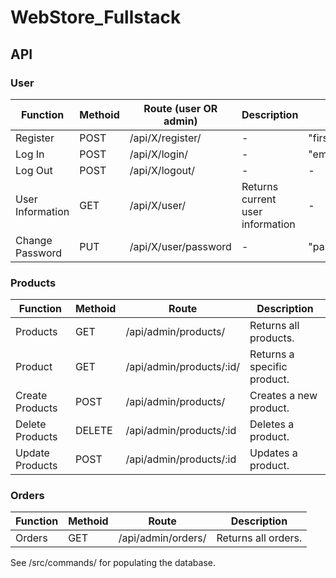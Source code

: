 # WebStore_Fullstack

## API

### User

| Function    | Methoid | Route (user OR admin)      | Description        | Parametres (JSON)      |
| ----------- | ----------- | ----------- | ----------- | ----------- |
| Register    | POST     | /api/X/register/       |-|"first_name","last_name","email","password","password_confirm"|
| Log In      | POST        | /api/X/login/       |-|"email","password"|
| Log Out     | POST       | /api/X/logout/         |-|-|
| User Information| GET    | /api/X/user/       | Returns current user information|-|
| Change Password | PUT    | /api/X/user/password       |-|"password","password_confirm"|

### Products

| Function    | Methoid | Route       | Description       |
| ----------- | ----------- | ----------- | ----------- |
| Products          | GET       | /api/admin/products/       | Returns all products.       |
| Product     | GET        | /api/admin/products/:id/       | Returns a specific product.       |
| Create Products   | POST        | /api/admin/products/       | Creates a new product.       |
| Delete Products   | DELETE        | /api/admin/products/:id      | Deletes a product.       |
| Update Products   | POST        | /api/admin/products/:id      | Updates a product.       |


### Orders

| Function    | Methoid | Route       | Description       |
| ----------- | ----------- | ----------- | ----------- |
| Orders          | GET       | /api/admin/orders/       | Returns all orders.       |

See /src/commands/ for populating the database.

